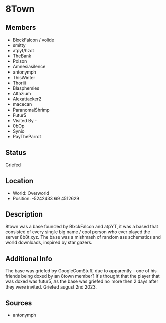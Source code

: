 # 8Town

## Members
- BlxckFalcon / volide
- smitty
- atpyt/hzot
- TheBank
- Poison
- Amnesiasilence
- antonymph
- ThisWinter
- Thoriii
- Blasphemies
- Altazium
- Alexattacker2
- macecan
- ParanomalShrimp
- Futur5
- Visited By -
- 0bOp
- Synio
- PayTheParrot

## Status
Griefed

## Location
- World: Overworld
- Position: -5242433 69 4512629

## Description
8town was a base founded by BlxckFalcon and atpYT, it was a based that consisted of every single big name / cool person who ever played the server 8b8t.xyz. The base was a mishmash of random ass schematics and world downloads, inspired by star gazers.

## Additional Info
The base was griefed by GoogleComStuff, due to apparently - one of his friends being doxed by an 8town member? It's thought that the player that was doxed was futur5, as the base was griefed no more then 2 days after they were invited. Griefed august 2nd 2023.

## Sources
- antonymph
